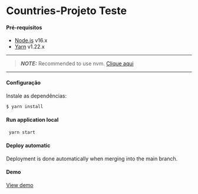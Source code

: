 # Countries-Projeto Teste

#### Pré-requisitos

- [Node.js](https://nodejs.org/en/) v16.x
- [Yarn](https://yarnpkg.com/) v1.22.x

---

> **_NOTE:_** Recommended to use nvm. [Clique aqui](https://github.com/nvm-sh/nvm)

---

#### Configuração

Instale as dependências:

```bash
$ yarn install
```

#### Run application local

```bash
 yarn start
```

#### Deploy automatic

Deployment is done automatically when merging into the main branch.

#### Demo

[View demo](https://projeto-teste-inky.vercel.app/)
